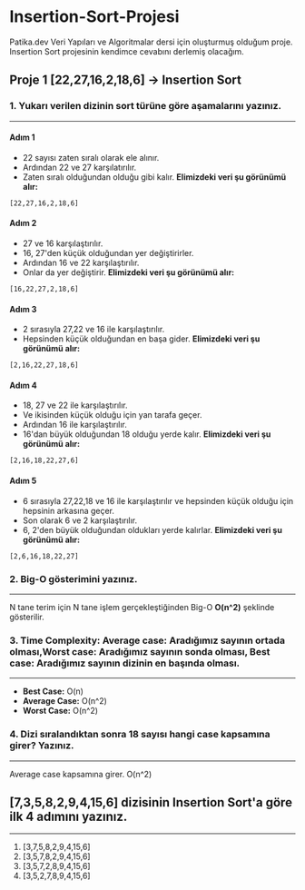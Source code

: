 # Insertion-Sort-Projesi
Patika.dev Veri Yapıları ve Algoritmalar dersi için oluşturmuş olduğum proje. Insertion Sort projesinin kendimce cevabını derlemiş olacağım.
## Proje 1 [22,27,16,2,18,6] -> Insertion Sort
### 1. Yukarı verilen dizinin sort türüne göre aşamalarını yazınız.
---
#### Adım 1
- 22 sayısı zaten sıralı olarak ele alınır. 
- Ardından 22 ve 27 karşılatırılır. 
- Zaten sıralı olduğundan olduğu gibi kalır.
**Elimizdeki veri şu görünümü alır:**
```
[22,27,16,2,18,6]
```
#### Adım 2
- 27 ve 16 karşılaştırılır. 
- 16, 27'den küçük olduğundan yer değiştirirler. 
- Ardından 16 ve 22 karşılaştırılır. 
- Onlar da yer değiştirir.
**Elimizdeki veri şu görünümü alır:**
```
[16,22,27,2,18,6]
```
#### Adım 3
- 2 sırasıyla 27,22 ve 16 ile karşılaştırılır. 
- Hepsinden küçük olduğundan en başa gider.
**Elimizdeki veri şu görünümü alır:**
```
[2,16,22,27,18,6]
```
#### Adım 4
- 18, 27 ve 22 ile karşılaştırılır. 
- Ve ikisinden küçük olduğu için yan tarafa geçer. 
- Ardından 16 ile karşılaştırılır. 
- 16'dan büyük olduğundan 18 olduğu yerde kalır.
**Elimizdeki veri şu görünümü alır:**
```
[2,16,18,22,27,6]
```
#### Adım 5
- 6 sırasıyla 27,22,18 ve 16 ile karşılaştırılır ve hepsinden küçük olduğu için hepsinin arkasına geçer. 
- Son olarak 6 ve 2 karşılaştırılır. 
- 6, 2'den büyük olduğundan oldukları yerde kalırlar. 
**Elimizdeki veri şu görünümü alır:**
```
[2,6,16,18,22,27]
```
### 2. Big-O gösterimini yazınız.
---
N tane terim için N tane işlem gerçekleştiğinden Big-O **O(n^2)** şeklinde gösterilir.
### 3. Time Complexity: Average case: Aradığımız sayının ortada olması,Worst case: Aradığımız sayının sonda olması, Best case: Aradığımız sayının dizinin en başında olması.
---
- **Best Case:** O(n)
- **Average Case:** O(n^2)
- **Worst Case:** O(n^2)
### 4. Dizi sıralandıktan sonra 18 sayısı hangi case kapsamına girer? Yazınız.
---
Average case kapsamına girer. O(n^2)
## [7,3,5,8,2,9,4,15,6] dizisinin Insertion Sort'a göre ilk 4 adımını yazınız.
---
1. [3,7,5,8,2,9,4,15,6]
2. [3,5,7,8,2,9,4,15,6]
3. [3,5,7,2,8,9,4,15,6]
4. [3,5,2,7,8,9,4,15,6]
